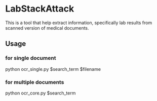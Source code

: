# LabStackAttack
This is a tool that help extract information, specifically lab results from scanned version of medical documents.

## Usage
### for single document
python ocr_single.py $search_term $filename
### for multiple documents
python ocr_core.py $search_term

